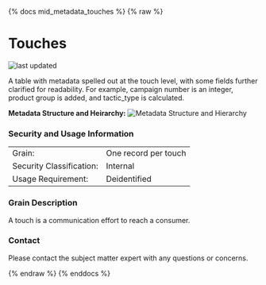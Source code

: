 {% docs mid_metadata_touches %}
{% raw %}

# Touches

<!--the filename below should match the name of the model's .sql file-->
<!--e.g. the badge for staging_mde_policy_clients.sql is staging_mde_policy_clients.svg -->
![last updated](assets/update_badges/mid_metadata_touches.svg)

A table with metadata spelled out at the touch level, with some fields further clarified for 
readability. For example, campaign number is an integer, product group is added, and tactic_type
is calculated. 


**Metadata Structure and Heirarchy:**
![Metadata Structure and Hierarchy](assets/metadata_visual.png)

### Security and Usage Information
|     |     |
| --- | --- |
| Grain:                   | One record per touch |
| Security Classification: | Internal |
| Usage Requirement:       | Deidentified |

### Grain Description
A touch is a communication effort to reach a consumer.

### Contact
Please contact the subject matter expert with any questions or concerns.

{% endraw %}
{% enddocs %}

